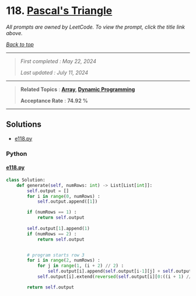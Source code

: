 # 118. [Pascal's Triangle](<https://leetcode.com/problems/pascals-triangle>)

*All prompts are owned by LeetCode. To view the prompt, click the title link above.*

*[Back to top](<../README.md>)*

------

> *First completed : May 22, 2024*
>
> *Last updated : July 11, 2024*

------

> **Related Topics** : **[Array](<by_topic/Array.md>), [Dynamic Programming](<by_topic/Dynamic Programming.md>)**
>
> **Acceptance Rate** : **74.92 %**

------

## Solutions

- [e118.py](<../my-submissions/e118.py>)
### Python
#### [e118.py](<../my-submissions/e118.py>)
```Python
class Solution:
    def generate(self, numRows: int) -> List[List[int]]:
        self.output = []
        for i in range(0, numRows) :
            self.output.append([1])

        if (numRows == 1) :
            return self.output
        
        self.output[1].append(1)
        if (numRows == 2) :
            return self.output


        # program starts row 3
        for i in range(2, numRows) :
            for j in range(1, (i + 2) // 2) :
                self.output[i].append(self.output[i-1][j] + self.output[i-1][j - 1])
            self.output[i].extend(reversed(self.output[i][0:((i + 1) // 2)]))

        return self.output
```

